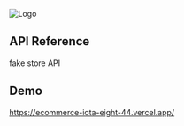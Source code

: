 ![Logo](https://mobisoftinfotech.com/resources/wp-content/uploads/2022/04/next-JS-framework.png)
## API Reference

fake store API
## Demo
https://ecommerce-iota-eight-44.vercel.app/
